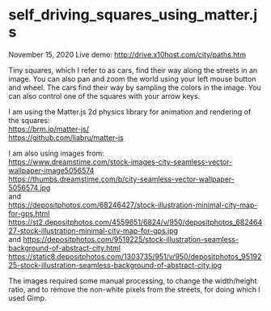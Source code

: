 # self_driving_squares_using_matter.js

November 15, 2020
Live demo: http://drive.x10host.com/city/paths.htm  
  
Tiny squares, which I refer to as cars, find their way along the streets in an image. You can also pan and zoom the world using your left mouse button and wheel. The cars find their way by sampling the colors in the image. You can also control one of the squares with your arrow keys.  
  
I am using the Matter.js  2d physics library for animation and rendering of the squares:  
https://brm.io/matter-js/  
https://github.com/liabru/matter-js  
  
I am also using images from:  
https://www.dreamstime.com/stock-images-city-seamless-vector-wallpaper-image5056574  
https://thumbs.dreamstime.com/b/city-seamless-vector-wallpaper-5056574.jpg  
and  
https://depositphotos.com/68246427/stock-illustration-minimal-city-map-for-gps.html  
https://st2.depositphotos.com/4559651/6824/v/950/depositphotos_68246427-stock-illustration-minimal-city-map-for-gps.jpg  
and
https://depositphotos.com/9519225/stock-illustration-seamless-background-of-abstract-city.html  
https://static8.depositphotos.com/1303735/951/v/950/depositphotos_9519225-stock-illustration-seamless-background-of-abstract-city.jpg  
  
The images required some manual processing, to change the width/height ratio, and to remove the non-white pixels from the streets, for doing which I used Gimp.  
  
